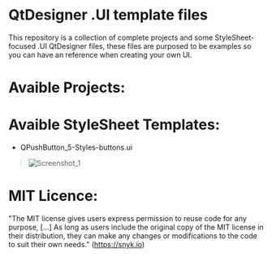 # QtDesigner .UI template files

 This repository is a collection of complete projects and some StyleSheet-focused .UI QtDesigner files, these files are purposed to be examples so you can have an reference when creating your own UI.

# Avaible Projects:


# Avaible StyleSheet Templates:

* QPushButton_5-Styles-buttons.ui

> ![Screenshot_1](https://user-images.githubusercontent.com/97618574/176823889-eb375760-9a3d-43d5-828a-ec3c0964e7e0.png)


# MIT Licence:

"The MIT license gives users express permission to reuse code for any purpose, [...] As long as users include the original copy of the MIT license in their distribution, they can make any changes or modifications to the code to suit their own needs."
(https://snyk.io)
